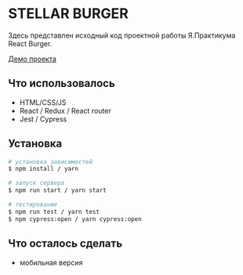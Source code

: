 # STELLAR BURGER

Здесь представлен исходный код проектной работы Я.Практикума React Burger. 

[Демо проекта](https://burger.scoruja.pw)

## Что использовалось

- HTML/CSS/JS
- React / Redux / React router
- Jest / Cypress 

## Установка

```bash
# установка зависимостей
$ npm install / yarn

# запуск сервера
$ npm run start / yarn start

# тестирование
$ npm run test / yarn test
$ npm cypress:open / yarn cypress:open
```


## Что осталось сделать
- мобильная версия
